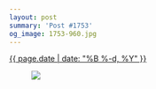 ```yaml
---
layout: post
summary: 'Post #1753'
og_image: 1753-960.jpg
---
```


<p>
 <time>
  <a href="/1753">
   {{ page.date | date: "%B %-d, %Y" }}
  </a>
 </time>
 <a href="/1753">
  <figure data-taken="2/21/2023">
   <img sizes="(min-width: 700px) 50vw, calc(100vw - 2rem)" src="{{ site.assets_url }}/1753-480.jpg" srcset="{{ site.assets_url }}/1753-240.jpg 240w, {{ site.assets_url }}/1753-480.jpg 480w, {{ site.assets_url }}/1753-720.jpg 720w, {{ site.assets_url }}/1753-960.jpg 960w"/>
  </figure>
 </a>
</p>
